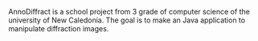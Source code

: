 AnnoDiffract is a school project from 3 grade of computer science of the university of New Caledonia.
The goal is to make an Java application to manipulate diffraction images.
